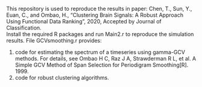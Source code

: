 This repository is used to reproduce the results in paper: Chen, T., Sun, Y., Euan, C., and Ombao, H., “Clustering Brain Signals: A Robust Approach Using Functional Data Ranking”, 2020, Accepted by Journal of Classification.     
Install the required R packages and run Main2.r to reproduce the simulation results. 
File GCVsmoothing.r provides:
1) code for estimating the spectrum of a timeseries using gamma-GCV methods. For details, see Ombao H C, Raz J A, Strawderman R L, et al. A Simple GCV Method of Span Selection for Periodigram Smoothing[R]. 1999.   
2) code for robust clustering algorithms.

